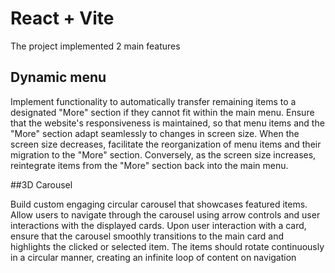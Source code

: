 # React + Vite

The project implemented 2 main features

## Dynamic menu
Implement functionality to automatically transfer remaining items to a designated "More" section if they cannot fit within the main menu.
Ensure that the website's responsiveness is maintained, so that menu items and the "More" section adapt seamlessly to changes in screen size.
When the screen size decreases, facilitate the reorganization of menu items and their migration to the "More" section. Conversely, as the screen size increases, reintegrate items from the "More" section back into the main menu. 

##3D Carousel

Build custom engaging circular carousel that showcases featured items.
Allow users to navigate through the carousel using arrow controls and user interactions with the displayed cards.
Upon user interaction with a card, ensure that the carousel smoothly transitions to the main card and highlights the clicked or selected item.
The items should rotate continuously in a circular manner, creating an infinite loop of content on navigation
